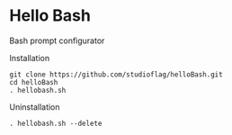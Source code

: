 # Hello Bash
Bash prompt configurator

Installation
```
git clone https://github.com/studioflag/helloBash.git
cd helloBash
. hellobash.sh
```

Uninstallation
```
. hellobash.sh --delete
```
